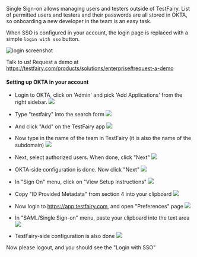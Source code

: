 
Single Sign-on allows managing users and testers outside of TestFairy. List of permitted users and testers and their passwords are all stored in OKTA, so onboarding a new developer in the team is an easy task.

When SSO is configured in your account, the login page is replaced with a simple `login with sso` button.

![login screenshot](https://docs.testfairy.com/img/sso/sso-login-screenshot.png)

Talk to us! Request a demo at https://testfairy.com/products/solutions/enterprise#request-a-demo

#### Setting up OKTA in your account

- Login to OKTA, click on 'Admin' and pick 'Add Applications' from the right sidebar.
  ![](https://docs.testfairy.com/img/sso/okta/okta-1.png)
  
- Type "testfairy" into the search form
  ![](https://docs.testfairy.com/img/sso/okta/okta-2.png)
  
- And click "Add" on the TestFairy app
  ![](https://docs.testfairy.com/img/sso/okta/okta-3.png)
  
- Now type in the name of the team in TestFairy (it is also the name of the subdomain)
  ![](https://docs.testfairy.com/img/sso/okta/okta-4.png)
  
- Next, select authorized users. When done, click "Next"
  ![](https://docs.testfairy.com/img/sso/okta/okta-5.png)
  
- OKTA-side configuration is done. Now click "Next"
  ![](https://docs.testfairy.com/img/sso/okta/okta-6.png)
  
- In "Sign On" menu, click on "View Setup Instructions"
  ![](https://docs.testfairy.com/img/sso/okta/okta-7.png)
  
- Copy "ID Provided Metadata" from section 4 into your clipboard
  ![](https://docs.testfairy.com/img/sso/okta/okta-8.png)
  
- Now login to https://app.testfairy.com, and open "Preferences" page
  ![](https://docs.testfairy.com/img/sso/okta/okta-9.png)
  
- In "SAML/Single Sign-on" menu, paste your clipboard into the text area
  ![](https://docs.testfairy.com/img/sso/okta/okta-10.png)
  
- TestFairy-side configuration is also done
  ![](https://docs.testfairy.com/img/sso/okta/okta-11.png)

Now please logout, and you should see the "Login with SSO" 
